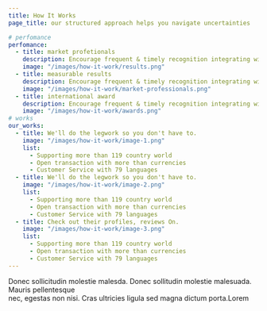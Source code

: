 ```yaml
---
title: How It Works
page_title: our structured approach helps you navigate uncertainties

# perfomance
perfomance:
  - title: market profetionals
    description: Encourage frequent & timely recognition integrating with communication tools
    image: "/images/how-it-work/results.png"
  - title: measurable results
    description: Encourage frequent & timely recognition integrating with communication tools
    image: "/images/how-it-work/market-professionals.png"
  - title: international award
    description: Encourage frequent & timely recognition integrating with communication tools
    image: "/images/how-it-work/awards.png"
# works
our_works:
  - title: We'll do the legwork so you don't have to.
    image: "/images/how-it-work/image-1.png"
    list:
      - Supporting more than 119 country world
      - Open transaction with more than currencies
      - Customer Service with 79 languages
  - title: We'll do the legwork so you don't have to.
    image: "/images/how-it-work/image-2.png"
    list:
      - Supporting more than 119 country world
      - Open transaction with more than currencies
      - Customer Service with 79 languages
  - title: Check out their profiles, reviews On.
    image: "/images/how-it-work/image-3.png"
    list:
      - Supporting more than 119 country world
      - Open transaction with more than currencies
      - Customer Service with 79 languages
---
```


Donec sollicitudin molestie malesda. Donec sollitudin molestie malesuada. Mauris pellentesque <br /> nec, egestas non nisi. Cras ultricies ligula sed magna dictum porta.Lorem
